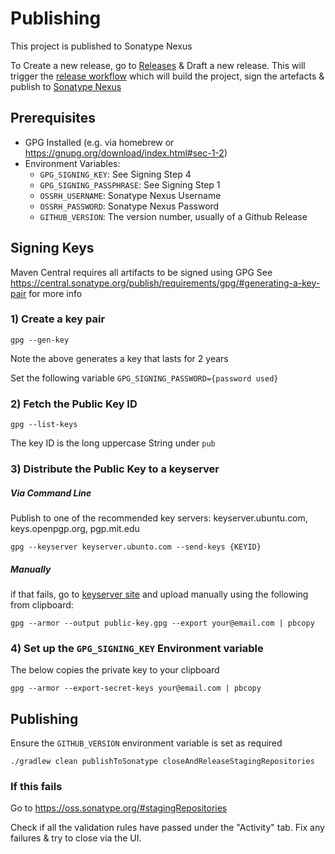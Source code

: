 # Publishing

This project is published to Sonatype Nexus

To Create a new release, go to [Releases](https://github.com/camassia-io/spring-boot-test-dbunit/releases) & Draft a new release. 
This will trigger the [release workflow](https://github.com/camassia-io/spring-boot-test-dbunit/blob/main/.github/workflows/release.yml) which will build the project, sign the artefacts & publish to [Sonatype Nexus](https://oss.sonatype.org/#view-repositories;public~browsestorage~io/camassia)

## Prerequisites

- GPG Installed (e.g. via homebrew or https://gnupg.org/download/index.html#sec-1-2)
- Environment Variables:
  - `GPG_SIGNING_KEY`: See Signing Step 4
  - `GPG_SIGNING_PASSPHRASE`: See Signing Step 1
  - `OSSRH_USERNAME`: Sonatype Nexus Username
  - `OSSRH_PASSWORD`: Sonatype Nexus Password
  - `GITHUB_VERSION`: The version number, usually of a Github Release

## Signing Keys

Maven Central requires all artifacts to be signed using GPG
See https://central.sonatype.org/publish/requirements/gpg/#generating-a-key-pair for more info

### 1) Create a key pair

`gpg --gen-key`

Note the above generates a key that lasts for 2 years

Set the following variable `GPG_SIGNING_PASSWORD={password used}`

### 2) Fetch the Public Key ID

`gpg --list-keys`

The key ID is the long uppercase String under `pub`

### 3) Distribute the Public Key to a keyserver

##### Via Command Line

Publish to one of the recommended key servers: keyserver.ubuntu.com, keys.openpgp.org, pgp.mit.edu

`gpg --keyserver keyserver.ubunto.com --send-keys {KEYID}`

##### Manually

if that fails, go to [keyserver site](https://keyserver.ubuntu.com) and upload manually using the following from clipboard:

`gpg --armor --output public-key.gpg --export your@email.com | pbcopy`

### 4) Set up the `GPG_SIGNING_KEY` Environment variable

The below copies the private key to your clipboard

`gpg --armor --export-secret-keys your@email.com | pbcopy`

## Publishing

Ensure the `GITHUB_VERSION` environment variable is set as required

`./gradlew clean publishToSonatype closeAndReleaseStagingRepositories`

### If this fails

Go to https://oss.sonatype.org/#stagingRepositories 

Check if all the validation rules have passed under the "Activity" tab. Fix any failures & try to close via the UI.
